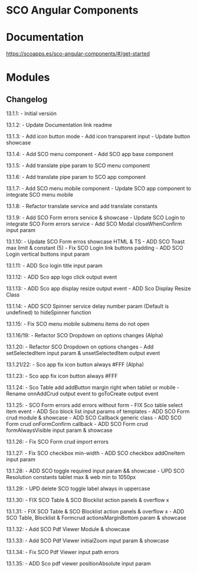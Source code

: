 # SCO Angular Components

# Documentation
https://scoapps.es/sco-angular-components/#/get-started

# Modules


## Changelog
13.1.1:
    - Initial versión

13.1.2:
    - Update Documentation link readme

13.1.3:
    - Add icon button mode
    - Add icon transparent input
    - Update button showcase

13.1.4:
    - Add SCO menu component
    - Add SCO app base component

13.1.5:
    - Add translate pipe param to SCO menu component

13.1.6:
    - Add translate pipe param to SCO app component

13.1.7:
    - Add SCO menu mobile component
    - Update SCO app component to integrate SCO menu mobile

13.1.8:
    - Refactor translate service and add translate constants

13.1.9:
    - Add SCO Form errors service & showcase
    - Update SCO Login to integrate SCO Form errors service
    - Add SCO Modal closeWhenConfirm input param

13.1.10:
    - Update SCO Form erros showcase HTML & TS
    - ADD SCO Toast max limit & constant (5)
    - Fix SCO Login link buttons padding
    - ADD SCO Login vertical buttons input param

13.1.11:
    - ADD Sco login title input param

13.1.12:
    - ADD Sco app logo click output event

13.1.13:
    - ADD Sco app display resize output event
    - ADD Sco Display Resize Class

13.1.14:
    - ADD SCO Spinner service delay number param (Default is undefined) to hideSpinner function

13.1.15:
    - Fix SCO menu mobile submenu items do not open

13.1.16/19:
    - Refactor SCO Dropdown on options changes (Alpha)

13.1.20:
    - Refactor SCO Dropdown on options changes
    - Add setSelectedItem input param & unsetSelectedItem output event

13.1.21/22:
    - Sco app fix icon button always #FFF (Alpha)

13.1.23:
    - Sco app fix icon button always #FFF

13.1.24:
    - Sco Table add addButton margin right when tablet or mobile
    - Rename onnAddCrud output event to goToCreate output event

13.1.25:
    - SCO Form errors add errors without form
    - FIX Sco table select item event
    - ADD Sco block list input params of templates
    - ADD SCO Form crud module & showcase
    - ADD SCO Callback generic class
    - ADD SCO Form crud onFormConfirm callback
    - ADD SCO Form crud formAlwaysVisible input param & showcase

13.1.26:
    - Fix SCO Form crud import errors

13.1.27:
    - Fix SCO checkbox min-width
    - ADD SCO checkbox addOneItem input param

13.1.28:
    - ADD SCO toggle required input param && showcase
    - UPD SCO Resolution constants tablet max & web min to 1050px

13.1.29:
    - UPD delete SCO toggle label always in uppercase

13.1.30:
    - FIX SCO Table & SCO Blocklist action panels & overflow x

13.1.31:
    - FIX SCO Table & SCO Blocklist action panels & overflow x
    - ADD SCO Table, Blocklist & Formcrud actionsMarginBottom param & showcase

13.1.32:
    - Add SCO Pdf Viewer Module & showcase

13.1.33:
    - Add SCO Pdf Viewer initialZoom input param & showcase

13.1.34:
    - Fix SCO Pdf Viewer input path errors

13.1.35:
    - ADD Sco pdf viewer positionAbsolute input param